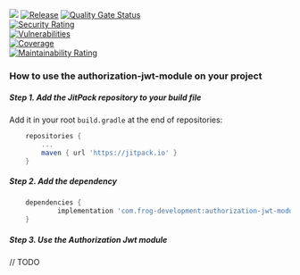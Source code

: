 [![](https://jitci.com/gh/FrogDevelopment/authorization-jwt-module/svg)](https://jitci.com/gh/FrogDevelopment/authorization-jwt-module)
[![Release](https://jitpack.io/v/com.frog-development/authorization-jwt-module.svg)](https://jitpack.io/#com.frog-development/authorization-jwt-module)
[![Quality Gate Status](https://sonarcloud.io/api/project_badges/measure?project=FrogDevelopment_authorization-jwt-module&metric=alert_status)](https://sonarcloud.io/dashboard?id=FrogDevelopment_authorization-jwt-module)  
[![Security Rating](https://sonarcloud.io/api/project_badges/measure?project=FrogDevelopment_authorization-jwt-module&metric=security_rating)](https://sonarcloud.io/dashboard?id=FrogDevelopment_authorization-jwt-module)  
[![Vulnerabilities](https://sonarcloud.io/api/project_badges/measure?project=FrogDevelopment_authorization-jwt-module&metric=vulnerabilities)](https://sonarcloud.io/dashboard?id=FrogDevelopment_authorization-jwt-module)  
[![Coverage](https://sonarcloud.io/api/project_badges/measure?project=FrogDevelopment_authorization-jwt-module&metric=coverage)](https://sonarcloud.io/dashboard?id=FrogDevelopment_authorization-jwt-module)  
[![Maintainability Rating](https://sonarcloud.io/api/project_badges/measure?project=FrogDevelopment_authorization-jwt-module&metric=sqale_rating)](https://sonarcloud.io/dashboard?id=FrogDevelopment_authorization-jwt-module)  


### How to use the authorization-jwt-module on your project
##### Step 1. Add the JitPack repository to your build file

Add it in your root `build.gradle` at the end of repositories:
```groovy
    repositories {
        ...
        maven { url 'https://jitpack.io' }
    }
```
##### Step 2. Add the dependency
```groovy
	dependencies {
	        implementation 'com.frog-development:authorization-jwt-module:Tag'
	}
```
##### Step 3. Use the Authorization Jwt module
// TODO
